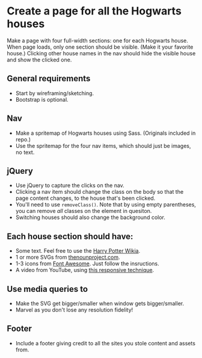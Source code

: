 # Create a page for all the Hogwarts houses

Make a page with four full-width sections: one for each Hogwarts house. When page loads, only one section should be visible. (Make it your favorite house.) Clicking other house names in the nav should hide the visible house and show the clicked one.

## General requirements

* Start by wireframing/sketching.
* Bootstrap is optional.

## Nav

* Make a spritemap of Hogwarts houses using Sass. (Originals included in repo.)
* Use the spritemap for the four nav items, which should just be images, no text.

## jQuery

* Use jQuery to capture the clicks on the nav.
* Clicking a nav item should change the class on the body so that the page content changes, to the house that's been clicked.
* You'll need to use `removeClass()`. Note that by using empty parentheses, you can remove _all_ classes on the element in quesiton.
* Switching houses should also change the background color.

## Each house section should have:

* Some text. Feel free to use the [Harry Potter Wikia](http://harrypotter.wikia.com/wiki/Hogwarts_Houses).
* 1 or more SVGs from [thenounproject.com](thenounproject.com).
* 1-3 icons from [Font Awesome](http://fortawesome.github.io/Font-Awesome/). Just follow the insructions.
* A video from YouTube, using [this responsive technique](http://css-tricks.com/rundown-of-handling-flexible-media/).

## Use media queries to

* Make the SVG get bigger/smaller when window gets bigger/smaller.
* Marvel as you don't lose any resolution fidelity!

## Footer

* Include a footer giving credit to all the sites you stole content and assets from.
